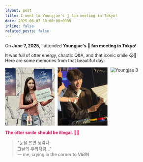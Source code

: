 ```yaml
---
layout: post
title: I went to Youngjae's 🦦 fan meeting in Tokyo!
date: 2025-06-07 18:00:00+0900
inline: false
related_posts: false
---
```


On **June 7, 2025**, I attended **Youngjae's 🦦 fan meeting in Tokyo**!

It was full of otter energy, chaotic Q&A, and that iconic smile 😭💚  
Here are some memories from that beautiful day:

<p style="display: flex; gap: 10px;">
  <img src="/assets/img/news/youngjae1.jpg" alt="Youngjae 1" style="width: 32%; height: auto; object-fit: cover;">
  <img src="/assets/img/news/youngjae2.jpg" alt="Youngjae 2" style="width: 32%; height: auto; object-fit: cover;">
  <img src="/assets/img/news/youngjae3.jpg" alt="Youngjae 3" style="width: 32%; height: auto; object-fit: cover;">
</p>


<p style="color:#e91e63; font-weight: bold;">
  The otter smile should be illegal. 🦦✨
</p>

> "눈을 뜨면 생각나  
>  그날의 우리처럼..."  
> — me, crying in the corner to *VIBIN*
